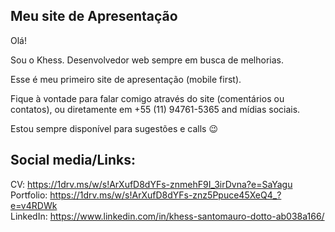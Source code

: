 ## Meu site de Apresentação

Olá!

Sou o Khess. Desenvolvedor web sempre em busca de melhorias.

Esse é meu primeiro site de apresentação (mobile first).

Fique à vontade para falar comigo através do site (comentários ou contatos), ou diretamente em +55 (11) 94761-5365 and mídias sociais.

Estou sempre disponível para sugestões e calls :wink:

## Social media/Links:

CV: https://1drv.ms/w/s!ArXufD8dYFs-znmehF9I_3irDvna?e=SaYagu  
Portfolio: https://1drv.ms/w/s!ArXufD8dYFs-znz5Ppuce45XeQ4_?e=v4RDWk  
LinkedIn: https://www.linkedin.com/in/khess-santomauro-dotto-ab038a166/
